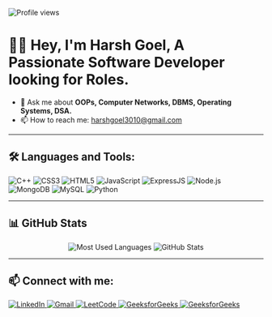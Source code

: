 <!-- Profile Views Badge -->
![Profile views](https://komarev.com/ghpvc/?username=harshg3010&label=Profile%20views&color=0e75b6&style=flat)

# 🙋‍♂️ Hey, I'm Harsh Goel, A Passionate Software Developer looking for Roles.

- 💬 Ask me about **OOPs, Computer Networks, DBMS, Operating Systems, DSA.**
- 📫 How to reach me: [harshgoel3010@gmail.com](mailto:your_email@example.com)


---

## 🛠️ Languages and Tools:

<p align="left">
  <img src="https://img.icons8.com/color/48/000000/c-plus-plus-logo.png" alt="C++"/>
  <img src="https://img.icons8.com/color/48/000000/css3.png" alt="CSS3"/>
  <img src="https://img.icons8.com/color/48/000000/html-5--v1.png" alt="HTML5"/>
  <img src="https://img.icons8.com/color/48/000000/javascript--v1.png" alt="JavaScript"/>
  <img src="https://img.icons8.com/color/48/000000/express.png" alt="ExpressJS"/>
  <img src="https://img.icons8.com/color/48/000000/nodejs.png" alt="Node.js"/>
  <img src="https://img.icons8.com/color/48/000000/mongodb.png" alt="MongoDB"/>
  <img src="https://img.icons8.com/color/48/000000/mysql-logo.png" alt="MySQL"/>
  <img src="https://img.icons8.com/color/48/000000/python.png" alt="Python"/>
</p>

---

## 📊 GitHub Stats

<!-- Replace YourUsername with your actual GitHub username -->
<p align="center">
  <img src="https://github-readme-stats.vercel.app/api/top-langs/?username=harshg3010&layout=compact&theme=radical" alt="Most Used Languages"/>
  <img src="https://github-readme-stats.vercel.app/api?username=harshg3010&show_icons=true&theme=radical" alt="GitHub Stats"/>
</p>

---

## 📫 Connect with me:

<p align="left">
  <!-- LinkedIn -->
  <a href="https://www.linkedin.com/in/harsh-goel-696159276" target="_blank">
    <img src="https://img.icons8.com/color/48/000000/linkedin.png" alt="LinkedIn" />
  </a>

  <!-- Gmail -->
  <a href="mailto:harshgoel3010@gmail.com" target="_blank">
    <img src="https://img.icons8.com/color/48/000000/gmail--v1.png" alt="Gmail" />
  </a>

  <!-- LeetCode -->
  <a href="https://leetcode.com/u/HG3010/" target="_blank">
    <img src="https://img.icons8.com/external-tal-revivo-shadow-tal-revivo/48/000000/external-level-up-your-coding-skills-and-quickly-land-a-job-logo-shadow-tal-revivo.png" alt="LeetCode" />
  </a>

  <!-- GeeksforGeeks -->
  <a href="https://auth.geeksforgeeks.org/user/harshgoifgp/" target="_blank">
    <img src="https://img.icons8.com/color/48/000000/GeeksforGeeks.png" alt="GeeksforGeeks" />
  </a>

  <!-- CodeForces -->
  <a href="https://codeforces.com/profile/harshgoel301" target="_blank">
    <img src="https://img.icons8.com/color/48/000000/codeforces.png" alt="GeeksforGeeks" />
  </a>

 

</p>


